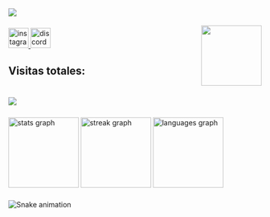 ###

<h2 align="left">
  <a href="https://git.io/typing-svg">
    <img src="https://readme-typing-svg.herokuapp.com/?lines=Bota+o+freno+Madaleno❗&size=28&color=00FF00">
  </a>
</h

###

<img align="right" height="120" src="https://media.tenor.com/d2goKH2JmfoAAAAM/spyro-spyro-glasses.gif"  />

###

<div align="left">
  <a href="https://www.instagram.com/oskarxunho_06/" target="_blank">
    <img src="https://img.shields.io/static/v1?message=Instagram&logo=instagram&label=&color=E4405F&logoColor=white&labelColor=&style=for-the-badge" height="40" alt="instagram logo"  />
  </a>
  <a href="https://discord.com/users/419265790018060298" target="_blank">
    <img src="https://img.shields.io/static/v1?message=Discord&logo=discord&label=&color=7289DA&logoColor=white&labelColor=&style=for-the-badge" height="40" alt="discord logo"  />
  </a>
</div>

###

<h2 align="left">Visitas totales:</h2>

###

<br clear="both">

<img align="left" src="https://profile-counter.glitch.me/oscar-olveiraa/count.svg?"  />

###

<br clear="both">

<div align="left">
  <img src="https://github-readme-stats.vercel.app/api?username=oscar-olveiraa&hide_title=true&hide_rank=false&show_icons=true&include_all_commits=true&count_private=true&disable_animations=false&theme=radical&locale=es&hide_border=false&order=1" height="140" alt="stats graph"  />
  <img src="https://streak-stats.demolab.com?user=oscar-olveiraa&locale=es&mode=daily&theme=radical&hide_border=false&border_radius=10&date_format=M%20j%5B,%20Y%5D&order=3" height="140" alt="streak graph"  />
  <img src="https://github-readme-stats.vercel.app/api/top-langs?username=oscar-olveiraa&locale=es&hide_title=false&layout=compact&card_width=320&langs_count=5&theme=radical&hide_border=false&order=2" height="140" alt="languages graph"  />
</div>

###

![Snake animation](https://github.com/oscar-olveiraa/oscar-olveiraa/blob/output/github-contribution-grid-snake.svg)

###
